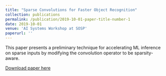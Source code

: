 ```yaml
---
title: "Sparse Convolutions for Faster Object Recognition"
collection: publications
permalink: /publication/2019-10-01-paper-title-number-1
date: 2019-10-01
venue: 'AI Systems Workshop at SOSP'
paperurl: ''
---
```

This paper presents a preliminary technique for accelerating ML inference on sparse inputs by modifying the convolution operator to be sparsity-aware.

[Download paper here](http://learningsys.org/sosp19/assets/papers/21_CameraReadySubmission_sparse_conv_aisys19_final.pdf)

